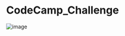 # CodeCamp_Challenge

![image](https://user-images.githubusercontent.com/61415601/171741487-6daee181-a91d-49a1-be19-3fd596763ba7.png)
